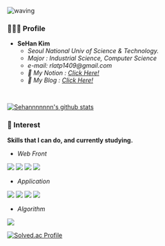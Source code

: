![waving](https://capsule-render.vercel.app/api?type=waving&height=240&text=SehanKim&fontAlign=24&fontAlignY=40&color=gradient)

### 🧑🏻‍💻 Profile
* <b>SeHan Kim</b>
  * _Seoul National Univ of Science & Technology._
  * _Major : Industrial Science, Computer Science_ 
  * _e-mail: rlatp1409@gmail.com_
  * _📄  My Notion : <a href=https://sponge-marquis-325.notion.site/dad2797aea834f3b997451e61a839fd2>Click Here!</a>_
  * _📔  My Blog : <a href=https://velog.io/@rlatp1409>Click Here!</a>_
<br>

[![Sehannnnnnn's github stats](https://github-readme-stats.vercel.app/api?username=username)](https://github.com/rlatp1409/github-readme-stats)
### 🌱 Interest <br>
<b>Skills that I can do, and currently studying.</b>

  - _Web Front_

  <img src="https://img.shields.io/badge/HTML-E34F26?style=flat-square&logo=HTML5&logoColor=white"/> </a><img src="https://img.shields.io/badge/CSS-1572B6?style=flat-square&logo=CSS3&logoColor=white"/></a> <img src="https://img.shields.io/badge/JavaScript-F7DF1E?style=flat-square&logo=JavaScript&logoColor=black"/></a> <img src="https://img.shields.io/badge/react-61DAFB?style=flat-square&logo=React&logoColor=black"/></a>
  
  - _Application_
 
<img src="https://img.shields.io/badge/Android-3DDC84?style=flat-square&logo=Android&logoColor=white"/>  <img src="https://img.shields.io/badge/Java-007396?style=flat-square&logo=Python&logoColor=white"/></a>  <img src="https://img.shields.io/badge/Kotlin-0095D5?style=flat-square&logo=Kotlin&logoColor=white"/></a>  <img src="https://img.shields.io/badge/react_native-black?style=flat-square&logo=React&logoColor=61DAFB?"/></a>

  - _Algorithm_
  
<img src="https://img.shields.io/badge/Python-3766AB?style=flat-square&logo=Python&logoColor=white"/></a>


[![Solved.ac Profile](http://mazassumnida.wtf/api/v2/generate_badge?boj=stanley710)](https://solved.ac/stanley710/)
